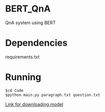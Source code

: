 # BERT_QnA
QnA system using BERT

# Dependencies
requirements.txt

# Running
`$cd Code` <br/>
`$python main.py paragraph.txt question.txt`

[Link for downloading model](https://drive.google.com/file/d/1hktnjAJOdOwPxTK3R-KST9-kUQFYPusM/view?usp=sharing)